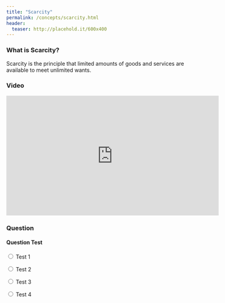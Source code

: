 ```yaml
---
title: "Scarcity"
permalink: /concepts/scarcity.html
header:
  teaser: http://placehold.it/600x400
---
```


### What is Scarcity?
Scarcity is the principle that limited amounts of goods and services are available to meet unlimited wants.

### Video

<iframe width="560" height="315" src="https://www.youtube-nocookie.com/embed/mRSBjFkbH0I?rel=0" frameborder="0" allow="autoplay; encrypted-media" allowfullscreen></iframe>

### Question

#### Question Test

<form>
  <input type="radio" name="choice" value="0"> Test 1
  
  <input type="radio" name="choice" value="1"> Test 2
  
  <input type="radio" name="choice" value="2"> Test 3
  
  <input type="radio" name="choice" value="3"> Test 4
</form>
